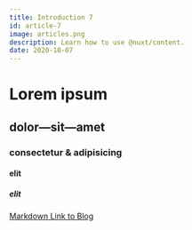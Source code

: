 ```yaml
---
title: Introduction 7
id: article-7
image: articles.png
description: Learn how to use @nuxt/content.
date: 2020-10-07
---
```


# Lorem ipsum
## dolor—sit—amet
### consectetur &amp; adipisicing
#### elit
##### elit

[Markdown Link to Blog](/articles)